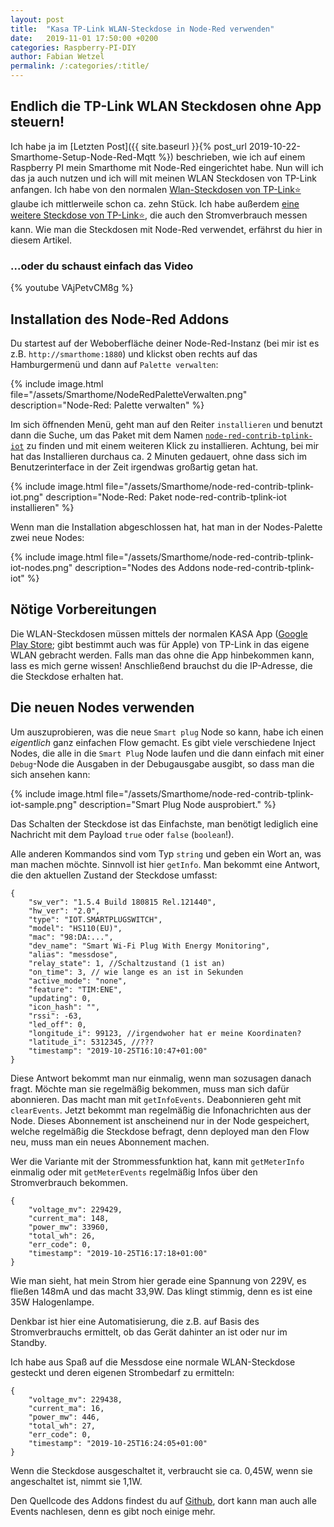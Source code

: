 ```yaml
---
layout: post
title:  "Kasa TP-Link WLAN-Steckdose in Node-Red verwenden"
date:   2019-11-01 17:50:00 +0200
categories: Raspberry-PI-DIY
author: Fabian Wetzel
permalink: /:categories/:title/
---
```


## Endlich die TP-Link WLAN Steckdosen ohne App steuern!

Ich habe ja im [Letzten Post]({{ site.baseurl }}{% post_url 2019-10-22-Smarthome-Setup-Node-Red-Mqtt %}) beschrieben, wie ich auf einem Raspberry PI mein Smarthome mit Node-Red eingerichtet habe. Nun will ich das ja auch nutzen und ich will mit meinen WLAN Steckdosen von TP-Link anfangen. Ich habe von den normalen [Wlan-Steckdosen von TP-Link⭐](https://amzn.to/31tZuOr) glaube ich mittlerweile schon ca. zehn Stück. Ich habe außerdem [eine weitere Steckdose von TP-Link⭐](https://amzn.to/32H70H9), die auch den Stromverbrauch messen kann. Wie man die Steckdosen mit Node-Red verwendet, erfährst du hier in diesem Artikel.

### ...oder du schaust einfach das Video

{% youtube VAjPetvCM8g %}

## Installation des Node-Red Addons

Du startest auf der Weboberfläche deiner Node-Red-Instanz (bei mir ist es z.B. `http://smarthome:1880`) und klickst oben rechts auf das Hamburgermenü und dann auf `Palette verwalten`:

{% include image.html file="/assets/Smarthome/NodeRedPaletteVerwalten.png" description="Node-Red: Palette verwalten" %}

Im sich öffnenden Menü, geht man auf den Reiter `installieren` und benutzt dann die Suche, um das Paket mit dem Namen [`node-red-contrib-tplink-iot`](https://github.com/adreno369/node-red-contrib-tplink-iot/) zu finden und mit einem weiteren Klick zu installieren. Achtung, bei mir hat das Installieren durchaus ca. 2 Minuten gedauert, ohne dass sich im Benutzerinterface in der Zeit irgendwas großartig getan hat.

{% include image.html file="/assets/Smarthome/node-red-contrib-tplink-iot.png" description="Node-Red: Paket node-red-contrib-tplink-iot installieren" %}

Wenn man die Installation abgeschlossen hat, hat man in der Nodes-Palette zwei neue Nodes:

{% include image.html file="/assets/Smarthome/node-red-contrib-tplink-iot-nodes.png" description="Nodes des Addons node-red-contrib-tplink-iot" %}

## Nötige Vorbereitungen

Die WLAN-Steckdosen müssen mittels der normalen KASA App ([Google Play Store](https://play.google.com/store/apps/details?id=com.tplink.kasa_android&hl=de); gibt bestimmt auch was für Apple) von TP-Link in das eigene WLAN gebracht werden. Falls man das ohne die App hinbekommen kann, lass es mich gerne wissen! Anschließend brauchst du die IP-Adresse, die die Steckdose erhalten hat.

## Die neuen Nodes verwenden

Um auszuprobieren, was die neue `Smart plug` Node so kann, habe ich einen *eigentlich* ganz einfachen Flow gemacht. Es gibt viele verschiedene Inject Nodes, die alle in die `Smart Plug` Node laufen und die dann einfach mit einer `Debug`-Node die Ausgaben in der Debugausgabe ausgibt, so dass man die sich ansehen kann:

{% include image.html file="/assets/Smarthome/node-red-contrib-tplink-iot-sample.png" description="Smart Plug Node ausprobiert." %}

Das Schalten der Steckdose ist das Einfachste, man benötigt lediglich eine Nachricht mit dem Payload `true` oder `false` (`boolean`!).

Alle anderen Kommandos sind vom Typ `string` und geben ein Wort an, was man machen möchte. Sinnvoll ist hier `getInfo`. Man bekommt eine Antwort, die den aktuellen Zustand der Steckdose umfasst:

```jsonc
{
    "sw_ver": "1.5.4 Build 180815 Rel.121440",
    "hw_ver": "2.0",
    "type": "IOT.SMARTPLUGSWITCH",
    "model": "HS110(EU)",
    "mac": "98:DA:...",
    "dev_name": "Smart Wi-Fi Plug With Energy Monitoring",
    "alias": "messdose",
    "relay_state": 1, //Schaltzustand (1 ist an)
    "on_time": 3, // wie lange es an ist in Sekunden
    "active_mode": "none",
    "feature": "TIM:ENE",
    "updating": 0,
    "icon_hash": "",
    "rssi": -63,
    "led_off": 0,
    "longitude_i": 99123, //irgendwoher hat er meine Koordinaten?
    "latitude_i": 5312345, //???
    "timestamp": "2019-10-25T16:10:47+01:00"
}
```

Diese Antwort bekommt man nur einmalig, wenn man sozusagen danach fragt. Möchte man sie regelmäßig bekommen, muss man sich dafür abonnieren. Das macht man mit `getInfoEvents`. Deabonnieren geht mit `clearEvents`. Jetzt bekommt man regelmäßig die Infonachrichten aus der Node. Dieses Abonnement ist anscheinend nur in der Node gespeichert, welche regelmäßig die Steckdose befragt, denn deployed man den Flow neu, muss man ein neues Abonnement machen.

Wer die Variante mit der Strommessfunktion hat, kann mit `getMeterInfo` einmalig oder mit `getMeterEvents` regelmäßig Infos über den Stromverbrauch bekommen.

```jsonc
{
    "voltage_mv": 229429,
    "current_ma": 148,
    "power_mw": 33960,
    "total_wh": 26,
    "err_code": 0,
    "timestamp": "2019-10-25T16:17:18+01:00"
}
```

Wie man sieht, hat mein Strom hier gerade eine Spannung von 229V, es fließen 148mA und das macht 33,9W. Das klingt stimmig, denn es ist eine 35W Halogenlampe.

Denkbar ist hier eine Automatisierung, die z.B. auf Basis des Stromverbrauchs ermittelt, ob das Gerät dahinter an ist oder nur im Standby.

Ich habe aus Spaß auf die Messdose eine normale WLAN-Steckdose gesteckt und deren eigenen Strombedarf zu ermitteln:

```jsonc
{
    "voltage_mv": 229438,
    "current_ma": 16,
    "power_mw": 446,
    "total_wh": 27,
    "err_code": 0,
    "timestamp": "2019-10-25T16:24:05+01:00"
}
```

Wenn die Steckdose ausgeschaltet it, verbraucht sie ca. 0,45W, wenn sie angeschaltet ist, nimmt sie 1,1W.

Den Quellcode des Addons findest du auf [Github](https://github.com/adreno369/node-red-contrib-tplink-iot), dort kann man auch alle Events nachlesen, denn es gibt noch einige mehr.
